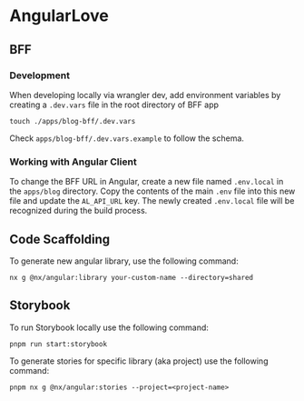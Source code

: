 # AngularLove

## BFF

### Development

When developing locally via wrangler dev, add environment variables by
creating a `.dev.vars` file in the root directory of BFF app

```
touch ./apps/blog-bff/.dev.vars
```

Check `apps/blog-bff/.dev.vars.example` to follow the schema.

### Working with Angular Client

To change the BFF URL in Angular, create a new file named `.env.local` in the `apps/blog` directory.
Copy the contents of the main `.env` file into this new file and update the `AL_API_URL` key.
The newly created `.env.local` file will be recognized during the build process.

## Code Scaffolding

To generate new angular library, use the following command:

```
nx g @nx/angular:library your-custom-name --directory=shared
```

## Storybook

To run Storybook locally use the following command:

```
pnpm run start:storybook
```

To generate stories for specific library (aka project) use the following command:

```
pnpm nx g @nx/angular:stories --project=<project-name>
```
